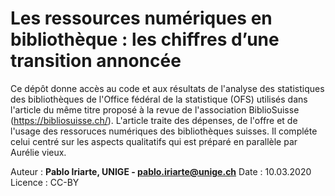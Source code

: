 # Les ressources numériques en bibliothèque : les chiffres d’une transition annoncée

Ce dépôt donne accès au code et aux résultats de l'analyse des statistiques des bibliothèques de l'Office fédéral de la statistique (OFS) utilisés dans l'article du même titre proposé à la revue de l'association BiblioSuisse (https://bibliosuisse.ch/). L'article traite des dépenses, de l'offre et de l'usage des ressoruces numériques des bibliothèques suisses. Il compléte celui centré sur les aspects qualitatifs qui est préparé en parallèle par Aurélie vieux.

Auteur : **Pablo Iriarte, UNIGE - pablo.iriarte@unige.ch** 
Date : 10.03.2020
Licence : CC-BY
